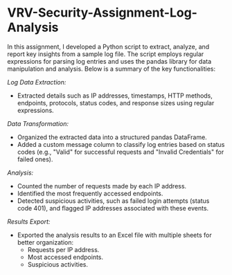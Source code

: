 # VRV-Security-Assignment-Log-Analysis
In this assignment, I developed a Python script to extract, analyze, and report key insights from a sample log file. The script employs regular expressions for parsing log entries and uses the pandas library for data manipulation and analysis. Below is a summary of the key functionalities:

*Log Data Extraction:*

- Extracted details such as IP addresses, timestamps, HTTP methods, endpoints, protocols, status codes, and response sizes using regular expressions.
  
*Data Transformation:*

- Organized the extracted data into a structured pandas DataFrame.
- Added a custom message column to classify log entries based on status codes (e.g., "Valid" for successful requests and "Invalid Credentials" for failed ones).

*Analysis:*

- Counted the number of requests made by each IP address.
- Identified the most frequently accessed endpoints.
- Detected suspicious activities, such as failed login attempts (status code 401), and flagged IP addresses associated with these events.
  
*Results Export:*

- Exported the analysis results to an Excel file with multiple sheets for better organization:
   - Requests per IP address.
   - Most accessed endpoints.
   - Suspicious activities.
